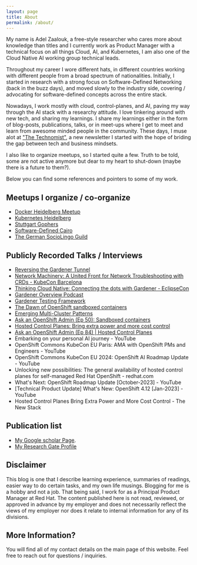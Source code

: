 ```yaml
---
layout: page
title: About
permalink: /about/
---
```


My name is Adel Zaalouk, a free-style researcher who cares more about knowledge than titles and I currently work as Product Manager with a technical focus on all things Cloud, AI, and Kubernetes, I am also one of the Cloud Native AI working group technical leads.

Throughout my career I wore different hats, in different countries working with different people from a broad spectrum of nationalities. Initially, I started in research with a strong focus on Software-Defined Networking (back in the buzz days), and moved slowly to the industry side, covering / advocating for software-defined concepts across the entire stack.

Nowadays, I work mostly with cloud, control-planes, and AI, paving my way through the AI stack with a researchy attitude. I love tinkering around with new tech, and sharing my learnings. I share my learnings either in the form of blog-posts, publications, talks, or in meet-ups where I get to meet and learn from awesome minded people in the community. These days, I muse alot at ["The Technomist"](https://thetechnomist.com/), a new newsletter I started with the hope of briding the gap between tech and business mindsets.

I also like to organize meetups, so I started quite a few. Truth to be told, some are not active anymore but dear to my heart to shut-down (maybe there is a future to them?).

Below you can find some references and pointers to some of my work.

## Meetups I organize / co-organize

- [Docker Heidelberg Meetup](https://www.meetup.com/Docker-Heidelberg/)
- [Kubernetes Heidelberg](https://www.meetup.com/Rhein-Neckar-Kubernetes/)
- [Stuttgart Gophers](https://www.meetup.com/Stuttgart-Gophers/)
- [Software-Defined Cairo](https://www.meetup.com/Software-Defined-Cairo/)
- [The German SocioLingo Guild](https://www.meetup.com/The-German-SocioLingo-Guild/)

## Publicly Recorded Talks / Interviews


- [Reversing the Gardener Tunnel](https://www.youtube.com/watch?v=wSk-gdf4VJM)
- [Network Machinery: A United Front for Network Troubleshooting with CRDs - KubeCon Barcelona](https://www.youtube.com/watch?v=JsJoRkmzoa0)
- [Thinking Cloud Native: Connecting the dots with Gardener - EclipseCon](https://www.youtube.com/watch?v=bfw22WPg99A&t=1558s)
- [Gardener Overview Podcast](https://community.sap.com/media/bluebeards-tech-talk/we-grow-some-k8-s-with-project-gardener-and-our-botanist-adel-zaalouk)
- [Gardener Testing Framework](https://www.youtube.com/watch?v=xWxg41M-q8o&list=PLozz-rrEP0dt-EJ7N9fuQGtX7t5u9LX9u&index=32)
- [The Dawn of OpenShift sandboxed containers](https://www.youtube.com/watch?v=kLXJmBXbkew)
- [Emerging Multi-Cluster Patterns](https://www.youtube.com/watch?v=qQ04ixhJZps)
- [Ask an OpenShift Admin (Ep 50): Sandboxed containers](https://www.youtube.com/watch?v=RKXIuOUR8q4)
- [Hosted Control Planes: Bring extra power and more cost control](https://thenewstack.io/hosted-control-planes-bring-extra-power-and-more-cost-control/)
- [Ask an OpenShift Admin (Ep 84) | Hosted Control Planes](https://www.youtube.com/watch?v=mW2ao7kjVTU)
- Embarking on your personal AI journey - YouTube
- OpenShift Commons KubeCon EU Paris: AMA with OpenShift PMs and Engineers - YouTube
- OpenShift Commons KubeCon EU 2024: OpenShift AI Roadmap Update - YouTube
- Unlocking new possibilities: The general availability of hosted control planes for self-managed Red Hat OpenShift - redhat.com
- What's Next: OpenShift Roadmap Update [October-2023] - YouTube
- [Technical Product Update] What's New: OpenShift 4.12 [Jan-2023] - YouTube
- Hosted Control Planes Bring Extra Power and More Cost Control - The New Stack


## Publication list

- [My Google scholar Page](https://scholar.google.de/citations?user=eirZEv0AAAAJ&hl=en).
- [My Research Gate Profile](https://www.researchgate.net/profile/Adel_Zaalouk)

## Disclaimer

This blog is one that I describe learning experience, summaries of readings, easier way to do certain tasks, and my own life musings. Blogging for me is a hobby and not a job. That being said, I work for as a Principal Product Manager at Red Hat. The content published here is not read, reviewed, or approved in advance by my employer and does not necessarily reflect the views of my employer nor does it relate to internal information for any of its divisions.

## More Information?

You will find all of my contact details on the main page of this website. Feel free to reach out for questions / inquiries.
